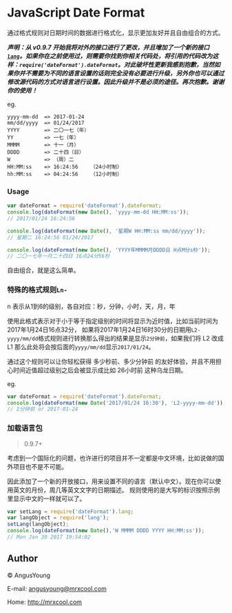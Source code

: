# JavaScript Date Format

通过格式规则对日期时间的数据进行格式化，显示更加友好并且自由组合的方式。

***声明：从 v0.9.7 开始我将对外的接口进行了更改，并且增加了一个新的接口[`lang`](#加载语言包)。如果你在之前使用过，则需要你找到你相关代码处，将引用的代码改为这样：`require('dateFormat').dateFormat`。对此破坏性更新我感到抱歉，当然如果你并不需要为不同的语言设置的话则完全没有必要进行升级，另外你也可以通过修改源代码的方式对语言进行设置。因此升级并不是必须的途径。再次抱歉。谢谢你的使用！***
	
eg.

	yyyy-mm-dd  => 2017-01-24
	mm/dd/yyyy  => 01/24/2017
	YYYY        => 二〇一七（年）
	YY          => 一七（年）
	MMMM        => 十一（月）
	DDDD        => 二十四（日）
	W           => （周）二
	HH:MM:ss    => 16:24:56    （24小时制）
	hh:MM:ss    => 04:24:56    （12小时制）
	
### Usage

```js
var dateFormat = require('dateFormat').dateFormat;
console.log(dateFormat(new Date(), 'yyyy-mm-dd HH:MM:ss'));
// 2017/01/24 16:24:56

console.log(dateFormat(new Date(), '星期W HH:MM:ss mm/dd/yyyy'));
// 星期二 16:24:56 01/24/2017

console.log(dateFormat(new Date(), 'YYYY年MMMM月DDDD日 H点M分s秒'));
// 二〇一七年一月二十四日 16点24分56秒
```
自由组合，就是这么简单。

### 特殊的格式规则`Ln-`

n 表示从1到6的级别，各自对应：秒，分钟，小时，天，月，年

使用此格式表示对于小于等于指定级别的时间将显示为近时值，比如当前时间为2017年1月24日16点32分，
如果将2017年1月24日16时30分的日期用`L2-yyyy/mm/dd`格式规则进行转换那么得出的结果是显示`2分钟前`，如果我们将 L2 改成 L1 那么此处将会按后面的`yyyy/mm/dd`显示`2017/01/24`。

通过这个规则可以让你轻松获得 多少秒前、多少分钟前 的友好体验，并且不用担心时间近值超过级别之后会被显示成比如 26小时前 这种乌龙日期。

eg.

```js
var dateFormat = require('dateFormat').dateFormat;
console.log(dateFormat(new Date('2017/01/24 16:30'), 'L2-yyyy-mm-dd'));
// 2分钟前 or 2017-01-24
```

### 加载语言包

> 0.9.7+

考虑到一个国际化的问题，也许进行的项目并不一定都是中文环境，比如说做的国外项目也不是不可能。

因此添加了一个新的开放接口，用来设置不同的语言（默认中文）。现在你可以使用英文的月份，周几等英文文字的日期描述。
规则使用的是大写的标识按照示例里显示中文的一样就可以了。
	
```js
var setLang = require('dateFormat').lang;
var langObject = require('lang');
setLang(langObject);
console.log(dateFormat(new Date(),'W MMMM DDDD YYYY HH:MM:ss'));
// Mon Jan 30 2017 19:54:02
```

## Author

&copy; AngusYoung

E-mail: <angusyoung@mrxcool.com>

Home: http://mrxcool.com